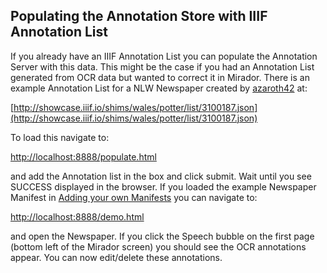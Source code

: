 ## Populating the Annotation Store with IIIF Annotation List

If you already have an IIIF Annotation List you can populate the Annotation Server with this data. This might be the case if you had an Annotation List generated from OCR data but wanted to correct it in Mirador. There is an example Annotation List for a NLW Newspaper created by [azaroth42](https://github.com/azaroth42) at:

[http://showcase.iiif.io/shims/wales/potter/list/3100187.json](http://showcase.iiif.io/shims/wales/potter/list/3100187.json)

To load this navigate to:

[http://localhost:8888/populate.html](http://localhost:8888/populate.html)

and add the Annotation list in the box and click submit. Wait until you see SUCCESS displayed in the browser. If you loaded the example Newspaper Manifest in [Adding your own Manifests](NewManifests.md) you can navigate to:

[http://localhost:8888/demo.html](http://localhost:8888/demo.html)

and open the Newspaper. If you click the Speech bubble on the first page (bottom left of the Mirador screen) you should see the OCR annotations appear. You can now edit/delete these annotations. 


